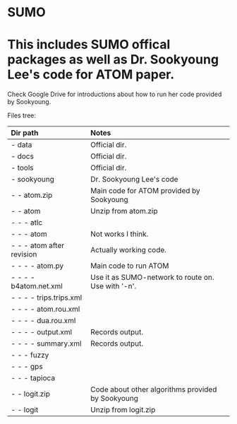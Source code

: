 # SUMO
# This includes SUMO offical packages as well as Dr. Sookyoung Lee's code for ATOM paper.

Check Google Drive for introductions about how to run her code provided by Sookyoung. 

Files tree:

|Dir path|Notes|
|:-|:-|
|- data|Official dir.|
|- docs|Official dir.| 
|- tools|Official dir.|
|- sookyoung|Dr. Sookyoung Lee's code|
|- - atom.zip|Main code for ATOM provided by Sookyoung|
|- - atom|Unzip from atom.zip|
|- - - atlc||
|- - - atom|Not works I think.|
|- - - atom after revision|Actually working code.|
|- - - - atom.py|Main code to run ATOM|
|- - - - b4atom.net.xml|Use it as SUMO-network to route on. Use with '-n'.|
|- - - - trips.trips.xml||
|- - - - atom.rou.xml||
|- - - - dua.rou.xml||
|- - - - output.xml|Records output.|
|- - - - summary.xml|Records output.|
|- - - fuzzy||
|- - - gps||
|- - - tapioca||
|- - logit.zip|Code about other algorithms provided by Sookyoung|
|- - logit|Unzip from logit.zip|
